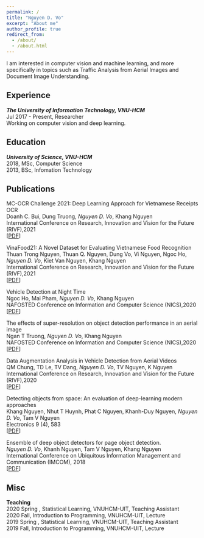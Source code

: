 ```yaml
---
permalink: /
title: "Nguyen D. Vo"
excerpt: "About me"
author_profile: true
redirect_from: 
  - /about/
  - /about.html
---
```


I am interested in computer vision and machine learning, and more specifically in topics such as Traffic Analysis from Aerial Images and Document Image Understanding.

## <a name="exp"></a> Experience

***The University of Information Technology, VNU-HCM***<br/>
Jul 2017 - Present, Researcher<br/>
Working on computer vision and deep learning.<br/>

## <a name="edu"></a> Education

***University of Science, VNU-HCM***<br/>
2018, MSc, Computer Science<br/>
2013, BSc, Infomation Technology<br/>

## <a name="publication"></a> Publications

MC-OCR Challenge 2021: Deep Learning Approach for Vietnamese Receipts OCR<br/>
Doanh C. Bui, Dung Truong, *Nguyen D. Vo*, Khang Nguyen<br/>
International Conference on Research, Innovation and Vision for the Future (RIVF),2021<br/>
[[PDF](https://www.researchgate.net/publication/352794568_MC-OCR_Challenge_2021_Deep_Learning_Approach_for_Vietnamese_Receipts_OCR)]<br/>

VinaFood21:  A Novel Dataset for Evaluating Vietnamese Food Recognition<br/>
Thuan Trong Nguyen, Thuan Q. Nguyen, Dung Vo, Vi Nguyen, Ngoc Ho, *Nguyen D. Vo*, Kiet Van Nguyen, Khang Nguyen<br/>
International Conference on Research, Innovation and Vision for the Future (RIVF),2021<br/>
[[PDF](https://www.researchgate.net/publication/352900778_VinaFood21_A_Novel_Dataset_for_Evaluating_Vietnamese_Food_Recognition)]<br/>

Vehicle Detection at Night Time<br/>
Ngoc Ho, Mai Pham, *Nguyen D. Vo*, Khang Nguyen<br/>
NAFOSTED Conference on Information and Computer Science (NICS),2020<br/>
[[PDF](https://ieeexplore.ieee.org/abstract/document/9335870)]<br/>

The effects of super-resolution on object detection performance in an aerial image<br/>
Ngan T Truong, *Nguyen D. Vo*, Khang Nguyen<br/>
NAFOSTED Conference on Information and Computer Science (NICS),2020<br/>
[[PDF](https://ieeexplore.ieee.org/abstract/document/9335859)]<br/>

Data Augmentation Analysis in Vehicle Detection from Aerial Videos<br/>
QM Chung, TD Le, TV Dang, *Nguyen D. Vo*, TV Nguyen, K Nguyen<br/>
International Conference on Research, Innovation and Vision for the Future (RIVF),2020<br/>
[[PDF](https://ieeexplore.ieee.org/abstract/document/9140740)]<br/>

Detecting objects from space: An evaluation of deep-learning modern approaches<br/>
Khang Nguyen, Nhut T Huynh, Phat C Nguyen, Khanh-Duy Nguyen, *Nguyen D. Vo*, Tam V Nguyen<br/>
Electronics 9 (4), 583<br/>
[[PDF](https://www.mdpi.com/2079-9292/9/4/583)]<br/>

Ensemble of deep object detectors for page object detection.<br/>
*Nguyen D. Vo*, Khanh Nguyen, Tam V Nguyen, Khang Nguyen<br/>
International Conference on Ubiquitous Information Management and Communication (IMCOM), 2018<br/>
[[PDF](https://dl.acm.org/doi/abs/10.1145/3164541.3164644)]<br/>

<!-- ## <a name="award"></a> Award

* Top 15 Zalo AI Challenge (Traffic Sign Detection)
## <a name="courses"></a> Courses

[Here](https://github.com/caodoanh2001/Certificates) -->

## <a name="misc"></a> Misc
**Teaching**<br/>
2020 Spring , Statistical Learning,  VNUHCM-UIT, Teaching Assistant<br/>
2020 Fall, Introduction to Programming, VNUHCM-UIT, Lecture<br/>
2019 Spring , Statistical Learning,  VNUHCM-UIT, Teaching Assistant<br/>
2019 Fall, Introduction to Programming, VNUHCM-UIT, Lecture<br/>
